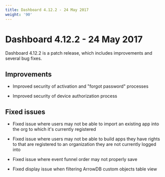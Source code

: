 ```yaml
---
title: Dashboard 4.12.2 - 24 May 2017
weight: '90'
---
```


# Dashboard 4.12.2 - 24 May 2017

Dashboard 4.12.2 is a patch release, which includes improvements and several bug fixes.

## Improvements

* Improved security of activation and "forgot password" processes

* Improved security of device authorization process

## Fixed issues

* Fixed issue where users may not be able to import an existing app into the org to which it's currently registered

* Fixed issue where users may not be able to build apps they have rights to that are registered to an organization they are not currently logged into

* Fixed issue where event funnel order may not properly save

* Fixed display issue when filtering ArrowDB custom objects table view
